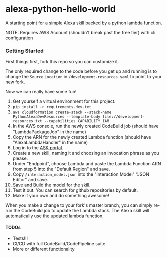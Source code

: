 # alexa-python-hello-world
A starting point for a simple Alexa skill backed by a python lambda function.

NOTE: Requires AWS Account (shouldn't break past the free tier) with cli configuration


### Getting Started
First things first, fork this repo so you can customize it.

The only required change to the code before you get up and running is to change the `Source` `Location` in `/development-resources.yaml` to point to your new fork.

Now we can really have some fun!

1. Get yourself a virtual environment for this project.
2. `pip install -r requirements-dev.txt`
3. `aws cloudformation create-stack --stack-name PythonAlexaDevResources --template-body file://development-resources.txt --capabilities CAPABILITY_IAM`
4. In the AWS console, run the newly created CodeBuild job (should have "LambdaPackageJob" in the name)
5. Copy the ARN for the newly created Lambda function (should have "AlexaLambdaHandler" in the name)
6. Log in to the [ASK portal](https://developer.amazon.com/alexa/console/ask).
7. Create a new skill, naming it and choosing an invocation phrase as you please.
8. Under "Endpoint", choose Lambda and paste the Lambda Function ARN from step 5 into the "Default Region" and save.
9. Copy `/interaction_model.json` into the "Interaction Model" "JSON Editor" and save.
10. Save and Build the model for the skill.
11. Test it out. You can search for github repositories by default.
12. Make it your own and do something awesome!

When you make a change to your fork's master branch, you can simply re-run the CodeBuild job to update the Lambda stack. The Alexa skill will automatically use the updated lambda function.


#### TODOs
* Tests!!!
* CI/CD with full CodeBuild/CodePipeline suite
* More or different functionality

